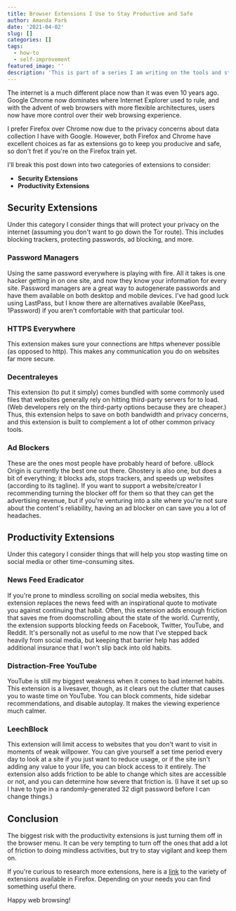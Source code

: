 ```yaml
---
title: Browser Extensions I Use to Stay Productive and Safe
author: Amanda Park
date: '2021-04-02'
slug: []
categories: []
tags:
  - how-to
  - self-improvement
featured_image: ''
description: 'This is part of a series I am writing on the tools and strategies I use to get work done in a safe manner. This post specifically focuses on internet browsing and using that to your advantage. Following these suggestions can help you feel secure and productive despite all the temptations on the web!'
---
```


The internet is a much different place now than it was even 10 years ago. Google Chrome now dominates where Internet Explorer used to rule, and with the advent of web browsers with more flexible architectures, users now have more control over their web browsing experience. 

I prefer Firefox over Chrome now due to the privacy concerns about data collection I have with Google. However, both Firefox and Chrome have excellent choices as far as extensions go to keep you producive and safe, so don't fret if you're on the Firefox train yet. 

I'll break this post down into two categories of extensions to consider: 
* **Security Extensions** 
* **Productivity Extensions**

## Security Extensions

Under this category I consider things that will protect your privacy on the internet (assuming you don't want to go down the Tor route). This includes blocking trackers, protecting passwords, ad blocking, and more.

### Password Managers

Using the same password everywhere is playing with fire. All it takes is one hacker getting in on one site, and now they know your information for every site. Password managers are a great way to autogenerate passwords and have them available on both desktop and mobile devices. I've had good luck using LastPass, but I know there are alternatives available (KeePass, 1Password) if you aren't comfortable with that particular tool.

### HTTPS Everywhere

This extension makes sure your connections are https whenever possible (as opposed to http). This makes any communication you do on websites far more secure. 

### Decentraleyes

This extension (to put it simply) comes bundled with some commonly used files that websites generally rely on hitting third-party servers for to load. (Web developers rely on the third-party options because they are cheaper.) Thus, this extension helps to save on both bandwidth and privacy concerns, and this extension is built to complement a lot of other common privacy tools.

### Ad Blockers

These are the ones most people have probably heard of before. uBlock Origin is currently the best one out there. Ghostery is also one, but does a bit of everything; it blocks ads, stops trackers, and speeds up websites (according to its tagline). If you want to support a website/creator I recommending turning the blocker off for them so that they can get the advertising revenue, but if you're venturing into a site where you're not sure about the content's reliability, having an ad blocker on can save you a lot of headaches.

## Productivity Extensions

Under this category I consider things that will help you stop wasting time on social media or other time-consuming sites.

### News Feed Eradicator

If you're prone to mindless scrolling on social media websites, this extension replaces the news feed with an inspirational quote to motivate you against continuing that habit. Often, this extension adds enough friction that saves me from doomscrolling about the state of the world. Currently, the extension supports blocking feeds on Facebook, Twitter, YouTube, and Reddit. It's personally not as useful to me now that I've stepped back heavily from social media, but keeping that barrier help has added additional insurance that I won't slip back into old habits.

### Distraction-Free YouTube

YouTube is still my biggest weakness when it comes to bad internet habits. This extension is a livesaver, though, as it clears out the clutter that causes you to waste time on YouTube. You can block comments, hide sidebar recommendations, and disable autoplay. It makes the viewing experience much calmer.

### LeechBlock

This extension will limit access to websites that you don't want to visit in moments of weak willpower. You can give yourself a set time period every day to look at a site if you just want to reduce usage, or if the site isn't adding any value to your life, you can block access to it entirely. The extension also adds friction to be able to change which sites are accessible or not, and you can determine how severe that friction is. (I have it set up so I have to type in a randomly-generated 32 digit password before I can change things.) 

## Conclusion

The biggest risk with the productivity extensions is just turning them off in the browser menu. It can be very tempting to turn off the ones that add a lot of friction to doing mindless activities, but try to stay vigilant and keep them on. 

If you're curious to research more extensions, here is a [link](https://addons.mozilla.org/en-US/firefox/extensions/) to the variety of extensions available in Firefox. Depending on your needs you can find something useful there.

Happy web browsing!